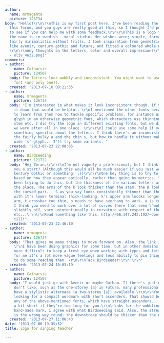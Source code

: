 ```yaml
---
author:
  name: mrmagenta
  picture: 126734
body: "Hello!\r\n\r\nThis is my first post here. I've been reading the critiques on
  this forum, and you guys are really good at this, so I thought I'd post this\r\npiece
  to see if you can help me with some feedback.\r\n\r\nThis is a logo for a singer,
  the name is in swedish - vocal studio. Her wishes were; simple, formal, readable,
  fairly minimalistic without frills. I took inspiration from geometric sans fonts
  like avenir, century gothic and futura, and fitted a coloured whole note into it.
  \r\n\r\nAny thoughts on the letters, color and overall impression?\r\n\r\n[img:sites/default/files/old-images/vokalstudion
  - oliv_4632.png]"
comments:
- author:
    name: Catharsis
    picture: 124507
  body: The letters look wobbly and inconsistent. You might want to use an actual
    font (and only one!).
  created: '2013-07-18 08:21:35'
- author:
    name: mrmagenta
    picture: 126734
  body: "I'm interested in what makes it look inconsistent though, if you can pin
    it down that would be helpful. \r\nI mentioned the other fonts because I tried
    to learn from them how to tackle specific problems, for instance using the 'a'
    glyph in an otherwise geometric font, which characters use thinning towards the
    stem etc. I did try the logo in different existing fonts, but we didn't find what
    we were after all in one place. \r\n\r\nI could use some help if you could say
    something specific about the letters. I think there's an inconsistency between
    the fairly bulky a and the thin s, but how to handle it without making a very
    wide 's' glyph... I'll try some variants. "
  created: '2013-07-23 22:08:05'
- author:
    name: Birdseeding
    picture: 121722
  body: "Hej Zoran,\r\n\r\nI'm not vaguely a professional, but I think I can give
    you a start? (Although this would all be much easier if you just went in and modded
    Century Gothic or something. ;))\r\n\r\nOne key thing is to try to look at things
    based on how they appear optically, rather than going by metrics. You've definitely
    been trying to do this, but the thickness of the various letters are all over
    the place. The arms of the k look thicker than the stem, the D looks thicker on
    the curved part... S as you say looks consistently thinner than the other characters,
    with it's lower terminal thick-looking. k's upper arm loooks longer than the lower
    arm, t crossbar too thin, o needs to have overhang to work. u is too wide. And
    I think you need to work over a lot of curves there that seem \"wobbly\", connect
    slightly off, vary unintentionally in curvature with respect of the other side
    etc...\r\n\r\nRead something like this: http://66.147.242.192/~operinan/2/2.3.2a/2.3.2.06.illusion.htm\r\n\r\nLycka
    till!"
  created: '2013-07-23 22:46:10'
- author:
    name: mrmagenta
    picture: 126734
  body: "That gives me many things to move forward on. Also, the link is very useful.
    \r\nI have been doing graphics for some time, but in other domains. I find it
    more difficult to keep a fresh eye when working with types and letters than imagery,
    for me it's a lot more vague feelings and less ability to pin things down. Off
    to do some reading then. \r\n\r\nTack Birdseeder!\r\n \r\n"
  created: '2013-07-24 10:03:19'
- author:
    name: Catharsis
    picture: 124507
  body: "I would just go with Avenir or maybe Gotham. If there's just one letter you
    don't like, such as the one-storey {a} in Futura, many professional fonts will
    have a stylistic alternate (a two-storey {a}) available.\r\n\r\nYou seem to be
    looking for a compact wordmark with short ascenders. That should be possible with
    any of the above-mentioned fonts, which have straight ascenders... just crop them
    a bit short if they're too long for you.\r\n\r\nAs for the wobbliness in your
    hand-made mark, I agree with what Birdseeding said. Also, the stress in the {v}
    is the wrong way round; the downstroke should be thicker than the upstroke."
  created: '2013-07-27 11:06:43'
date: '2013-07-06 19:39:52'
title: Logo for singing teacher

---
```

